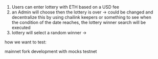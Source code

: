 1. Users can enter lottery with ETH based on a USD fee
2. an Admin will choose then the lottery is over -> could be changed and decentralize this by using chailink keepers or something to see when the condition of the date reaches, the lottery winner search will be executed
3. lottery will select a random winner ->


how we want to test:

mainnet fork
development with mocks
testnet
